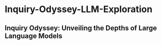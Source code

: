 # Inquiry-Odyssey-LLM-Exploration

## Inquiry Odyssey: Unveiling the Depths of Large Language Models
